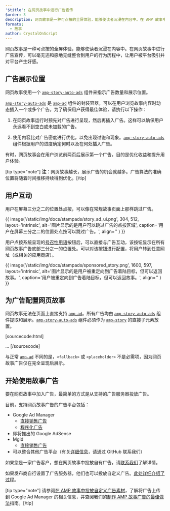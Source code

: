 ```yaml
---
'$title': 在网页故事中进行广告宣传
$order: 3
description: 网页故事是一种可点按的全屏体验，能够使读者沉浸在内容中。在 AMP 故事中投放广告，可以毫无违和感地无缝整合…
formats:
  - 故事
author: CrystalOnScript
---
```


网页故事是一种可点按的全屏体验，能够使读者沉浸在内容中。在网页故事中进行广告宣传，可以毫无违和感地无缝整合到用户的行为历程中，让用户被平台吸引并对平台产生好感。

## 广告展示位置

网页故事使用一个 [`amp-story-auto-ads`](../../../documentation/components/reference/amp-story-auto-ads.md) 组件来指示广告数量和展示位置。

[`amp-story-auto-ads`](../../../documentation/components/reference/amp-story-auto-ads.md) 是 [`amp-ad`](../../../documentation/components/reference/amp-ad.md) 组件的封装容器，可以在用户浏览故事内容时动态插入一个或多个广告。为了确保用户获得最佳体验，请执行以下操作：

1. 在网页故事运行时预先对广告进行呈现，然后再插入广告。这样可以确保用户永远看不到空白或未加载的广告。

2. 使用内容比对广告密度进行优化，以免出现过饱和现象。[`amp-story-auto-ads`](../../../documentation/components/reference/amp-story-auto-ads.md) 组件根据用户的进度确定何时以及在何处插入广告。

有时，网页故事会在用户浏览前两页后展示第一个广告，目的是优化收益和提升用户体验。

<amp-anim width="360" height="640" src="/static/img/docs/stampads/stamp_gif_ad.gif">
  <amp-img placeholder width="360" height="640" src="/static/img/docs/stampads/stamp_gif_still.png">
  </amp-img></amp-anim>

[tip type="note"] **注**：网页故事越长，展示广告的机会就越多。广告算法的准确位置将随着时间推移持续得到优化。[/tip]

## 用户互动

用户在屏幕三分之二的位置处点按，可以像在常规故事页面上那样跳过广告。

{{ image('/static/img/docs/stampads/story_ad_ui.png', 304, 512, layout='intrinsic', alt='图片显示的是用户可以跳过广告的点按区域', caption='用户在屏幕三分之二的位置处点按可以跳过广告。', align='' ) }}

用户点按系统呈现的[号召性用语](story_ads_best_practices.md#call-to-action-button-text-enum)按钮后，可以直接与广告互动，该按钮显示在所有网页故事广告底部三分之一的位置处。可以对该按钮进行配置，将用户转到任意网址（或相关的应用商店）。

{{ image('/static/img/docs/stampads/sponsored_story.png', 1600, 597, layout='intrinsic', alt='图片显示的是用户被重定向到广告着陆目标，但可以返回故事。', caption='用户被重定向到广告着陆目标，但可以返回故事。', align='' ) }}

## 为广告配置网页故事

网页故事无法在页面上直接支持 [`amp-ad`](../../../documentation/components/reference/amp-ad.md)。所有广告均由 [`amp-story-auto-ads`](../../../documentation/components/reference/amp-story-auto-ads.md) 组件提取和展示。[`amp-story-auto-ads`](../../../documentation/components/reference/amp-story-auto-ads.md) 组件必须作为 [`amp-story`](../../../documentation/components/reference/amp-story.md) 的直接子元素放置。

[sourcecode:html]
<amp-story>
<amp-story-auto-ads>
<script type="application/json">
{
"ad-attributes": {
// ad server configuration
}
}
</script>
</amp-story-auto-ads>
<amp-story-page>
...
</amp-story>
[/sourcecode]

与正常 [`amp-ad`](../../../documentation/components/reference/amp-ad.md) 不同的是，`<fallback>` 或 `<placeholder>` 不是必需项，因为网页故事广告仅在完全呈现后展示。

## 开始使用故事广告

要在网页故事中加入广告，最简单的方式是从支持的广告服务器投放广告。

目前，支持网页故事广告的广告平台包括：

- Google Ad Manager <a name="google-ad-manager"></a>
  - [直接销售广告](https://support.google.com/admanager/answer/9038178)
  - [程序化广告](https://support.google.com/admanager/answer/9416436)
- 即将推出的 Google AdSense
- Mgid
  - [直接销售广告](https://help.mgid.com/generate-revenue-with-amp-web-stories)
- 可以整合其他广告平台（有关[详细信息](https://github.com/ampproject/amphtml/issues/30769)，请通过 GitHub 联系我们）

如果您是一家广告客户，想在网页故事中投放自有广告，请[联系我们](mailto:story-ads-wg@google.com)了解详情。

如果发布商自行设置了广告服务器，他们也可以投放自定义广告。[此处详细介绍了过程](https://github.com/ampproject/amphtml/blob/main/extensions/amp-story/amp-story-ads.md#publisher-placed-ads)。

[tip type="note"] 请参阅[在 AMP 故事中投放自定义广告素材](https://support.google.com/admanager/answer/9038178)，了解将广告上传到 Google Ad Manager 的相关信息，并查阅我们的[制作 AMP 故事广告的最佳做法](story_ads_best_practices.md)指南。[/tip]
